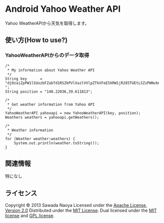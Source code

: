 Android Yahoo Weather API
======================
Yahoo WeatherAPIから天気を取得します。

## 使い方(How to use?) ##
### YahooWeatherAPIからのデータ取得 ###
    /*
     * My information about Yahoo Weather API
     */
    String key      = "dj0zaiZpPW1lSUozbFZabTd1RSZkPVlXazlVVlpZTkVFeE5XRW1jR285TUEtLSZzPWNvbnN1bWVyc2VjcmV0Jng9OWY-";
    String position = "140.22036,39.611813";

    /*
     * Get weather information from Yahoo API
     */
    YahooWeatherAPI yahooapi = new YahooWeatherAPI(key, position);
    Weathers weathers = yahooapi.getWeathers();

    /*
     * Weather information
     */
    for (Weather weather:weathers) {
        System.out.println(weather.toString());
    }


関連情報
--------
特になし

ライセンス
----------
Copyright &copy; 2013 Sawada Naoya
Licensed under the [Apache License, Version 2.0][Apache]
Distributed under the [MIT License][mit].
Dual licensed under the [MIT license][MIT] and [GPL license][GPL].

[Apache]: http://www.apache.org/licenses/LICENSE-2.0
[MIT]: http://www.opensource.org/licenses/mit-license.php
[GPL]: http://www.gnu.org/licenses/gpl.html
